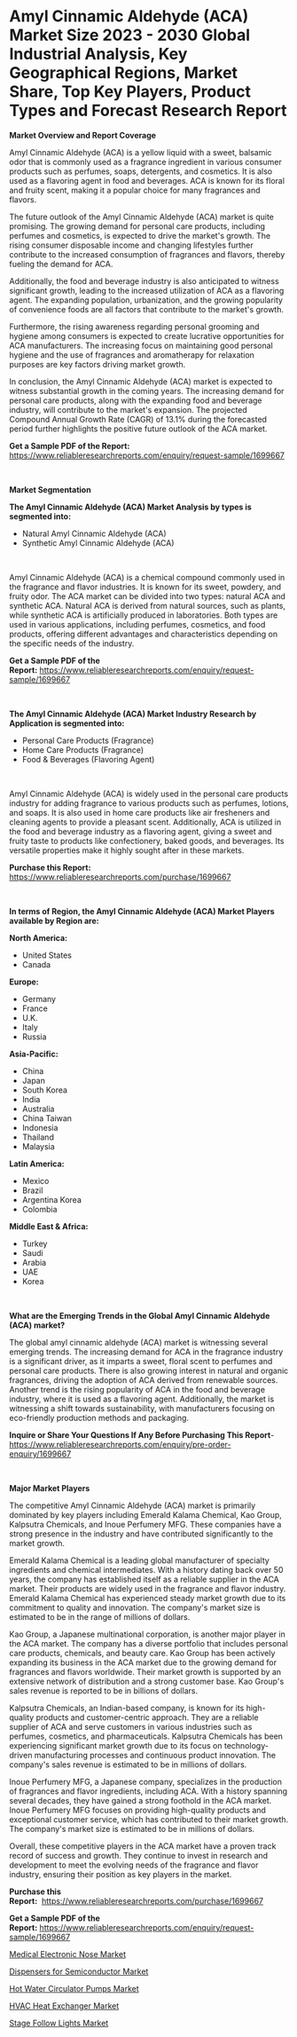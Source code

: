 <p><h1>Amyl Cinnamic Aldehyde (ACA) Market Size 2023 - 2030 Global Industrial Analysis, Key Geographical Regions, Market Share, Top Key Players, Product Types and Forecast Research Report</h1></p><p><strong>Market Overview and Report Coverage</strong></p>
<p><p>Amyl Cinnamic Aldehyde (ACA) is a yellow liquid with a sweet, balsamic odor that is commonly used as a fragrance ingredient in various consumer products such as perfumes, soaps, detergents, and cosmetics. It is also used as a flavoring agent in food and beverages. ACA is known for its floral and fruity scent, making it a popular choice for many fragrances and flavors.</p><p>The future outlook of the Amyl Cinnamic Aldehyde (ACA) market is quite promising. The growing demand for personal care products, including perfumes and cosmetics, is expected to drive the market's growth. The rising consumer disposable income and changing lifestyles further contribute to the increased consumption of fragrances and flavors, thereby fueling the demand for ACA.</p><p>Additionally, the food and beverage industry is also anticipated to witness significant growth, leading to the increased utilization of ACA as a flavoring agent. The expanding population, urbanization, and the growing popularity of convenience foods are all factors that contribute to the market's growth.</p><p>Furthermore, the rising awareness regarding personal grooming and hygiene among consumers is expected to create lucrative opportunities for ACA manufacturers. The increasing focus on maintaining good personal hygiene and the use of fragrances and aromatherapy for relaxation purposes are key factors driving market growth.</p><p>In conclusion, the Amyl Cinnamic Aldehyde (ACA) market is expected to witness substantial growth in the coming years. The increasing demand for personal care products, along with the expanding food and beverage industry, will contribute to the market's expansion. The projected Compound Annual Growth Rate (CAGR) of 13.1% during the forecasted period further highlights the positive future outlook of the ACA market.</p></p>
<p><strong>Get a Sample PDF of the Report:</strong> <a href="https://www.reliableresearchreports.com/enquiry/request-sample/1699667">https://www.reliableresearchreports.com/enquiry/request-sample/1699667</a></p>
<p>&nbsp;</p>
<p><strong>Market Segmentation</strong></p>
<p><strong>The Amyl Cinnamic Aldehyde (ACA) Market Analysis by types is segmented into:</strong></p>
<p><ul><li>Natural Amyl Cinnamic Aldehyde (ACA)</li><li>Synthetic Amyl Cinnamic Aldehyde (ACA)</li></ul></p>
<p>&nbsp;</p>
<p><p>Amyl Cinnamic Aldehyde (ACA) is a chemical compound commonly used in the fragrance and flavor industries. It is known for its sweet, powdery, and fruity odor. The ACA market can be divided into two types: natural ACA and synthetic ACA. Natural ACA is derived from natural sources, such as plants, while synthetic ACA is artificially produced in laboratories. Both types are used in various applications, including perfumes, cosmetics, and food products, offering different advantages and characteristics depending on the specific needs of the industry.</p></p>
<p><strong>Get a Sample PDF of the Report:</strong>&nbsp;<a href="https://www.reliableresearchreports.com/enquiry/request-sample/1699667">https://www.reliableresearchreports.com/enquiry/request-sample/1699667</a></p>
<p>&nbsp;</p>
<p><strong>The Amyl Cinnamic Aldehyde (ACA) Market Industry Research by Application is segmented into:</strong></p>
<p><ul><li>Personal Care Products (Fragrance)</li><li>Home Care Products (Fragrance)</li><li>Food & Beverages (Flavoring Agent)</li></ul></p>
<p>&nbsp;</p>
<p><p>Amyl Cinnamic Aldehyde (ACA) is widely used in the personal care products industry for adding fragrance to various products such as perfumes, lotions, and soaps. It is also used in home care products like air fresheners and cleaning agents to provide a pleasant scent. Additionally, ACA is utilized in the food and beverage industry as a flavoring agent, giving a sweet and fruity taste to products like confectionery, baked goods, and beverages. Its versatile properties make it highly sought after in these markets.</p></p>
<p><strong>Purchase this Report:</strong>&nbsp; <a href="https://www.reliableresearchreports.com/purchase/1699667">https://www.reliableresearchreports.com/purchase/1699667</a></p>
<p>&nbsp;</p>
<p><strong>In terms of Region, the Amyl Cinnamic Aldehyde (ACA) Market Players available by Region are:</strong></p>
<p>
    <p> <strong> North America: </strong>
        <ul>
            <li>United States</li>
            <li>Canada</li>
        </ul>
        </p> 
    <p> <strong> Europe: </strong>
        <ul>
            <li>Germany</li>
            <li>France</li>
            <li>U.K.</li>
            <li>Italy</li>
            <li>Russia</li>
        </ul>
        </p> 
    <p> <strong> Asia-Pacific: </strong>
        <ul>
            <li>China</li>
            <li>Japan</li>
            <li>South Korea</li>
            <li>India</li>
            <li>Australia</li>
            <li>China Taiwan</li>
            <li>Indonesia</li>
            <li>Thailand</li>
            <li>Malaysia</li>
        </ul>
        </p> 
    <p> <strong> Latin America: </strong>
        <ul>
            <li>Mexico</li>
            <li>Brazil</li>
            <li>Argentina Korea</li>
            <li>Colombia</li>
        </ul>
        </p> 
    <p> <strong> Middle East & Africa: </strong>
        <ul>
            <li>Turkey</li>
            <li>Saudi</li>
            <li>Arabia</li>
            <li>UAE</li>
            <li>Korea</li>
        </ul>
    </p>
    </p>
<p>&nbsp;</p>
<p><strong>What are the Emerging Trends in the Global Amyl Cinnamic Aldehyde (ACA) market?</strong></p>
<p><p>The global amyl cinnamic aldehyde (ACA) market is witnessing several emerging trends. The increasing demand for ACA in the fragrance industry is a significant driver, as it imparts a sweet, floral scent to perfumes and personal care products. There is also growing interest in natural and organic fragrances, driving the adoption of ACA derived from renewable sources. Another trend is the rising popularity of ACA in the food and beverage industry, where it is used as a flavoring agent. Additionally, the market is witnessing a shift towards sustainability, with manufacturers focusing on eco-friendly production methods and packaging.</p></p>
<p><strong>Inquire or Share Your Questions If Any Before Purchasing This Report</strong>- <a href="https://www.reliableresearchreports.com/enquiry/pre-order-enquiry/1699667">https://www.reliableresearchreports.com/enquiry/pre-order-enquiry/1699667</a></p>
<p>&nbsp;</p>
<p><strong>Major Market Players</strong></p>
<p><p>The competitive Amyl Cinnamic Aldehyde (ACA) market is primarily dominated by key players including Emerald Kalama Chemical, Kao Group, Kalpsutra Chemicals, and Inoue Perfumery MFG. These companies have a strong presence in the industry and have contributed significantly to the market growth.</p><p>Emerald Kalama Chemical is a leading global manufacturer of specialty ingredients and chemical intermediates. With a history dating back over 50 years, the company has established itself as a reliable supplier in the ACA market. Their products are widely used in the fragrance and flavor industry. Emerald Kalama Chemical has experienced steady market growth due to its commitment to quality and innovation. The company's market size is estimated to be in the range of millions of dollars.</p><p>Kao Group, a Japanese multinational corporation, is another major player in the ACA market. The company has a diverse portfolio that includes personal care products, chemicals, and beauty care. Kao Group has been actively expanding its business in the ACA market due to the growing demand for fragrances and flavors worldwide. Their market growth is supported by an extensive network of distribution and a strong customer base. Kao Group's sales revenue is reported to be in billions of dollars.</p><p>Kalpsutra Chemicals, an Indian-based company, is known for its high-quality products and customer-centric approach. They are a reliable supplier of ACA and serve customers in various industries such as perfumes, cosmetics, and pharmaceuticals. Kalpsutra Chemicals has been experiencing significant market growth due to its focus on technology-driven manufacturing processes and continuous product innovation. The company's sales revenue is estimated to be in millions of dollars.</p><p>Inoue Perfumery MFG, a Japanese company, specializes in the production of fragrances and flavor ingredients, including ACA. With a history spanning several decades, they have gained a strong foothold in the ACA market. Inoue Perfumery MFG focuses on providing high-quality products and exceptional customer service, which has contributed to their market growth. The company's market size is estimated to be in millions of dollars.</p><p>Overall, these competitive players in the ACA market have a proven track record of success and growth. They continue to invest in research and development to meet the evolving needs of the fragrance and flavor industry, ensuring their position as key players in the market.</p></p>
<p><strong>Purchase this Report:</strong>&nbsp;&nbsp;<a href="https://www.reliableresearchreports.com/purchase/1699667">https://www.reliableresearchreports.com/purchase/1699667</a></p>
<p></p>
<p><strong>Get a Sample PDF of the Report:</strong>&nbsp;<a href="https://www.reliableresearchreports.com/enquiry/request-sample/1699667">https://www.reliableresearchreports.com/enquiry/request-sample/1699667</a></p>
<p><p><a href="https://www.linkedin.com/pulse/medical-electronic-nose-market-size-share-amp-trends-analysis-v6oef/">Medical Electronic Nose Market</a></p><p><a href="https://www.linkedin.com/pulse/dispensers-semiconductor-market-size-share-global-isnwf/">Dispensers for Semiconductor Market</a></p><p><a href="https://medium.com/@wall.see.write/hot-water-circulator-pumps-market-size-and-market-trends-complete-industry-overview-2023-to-2030-586a5b71f197">Hot Water Circulator Pumps Market</a></p><p><a href="https://medium.com/@draft.web.back/hvac-heat-exchanger-market-size-reveals-the-best-marketing-channels-in-global-industry-b48ebd664e7e">HVAC Heat Exchanger Market</a></p><p><a href="https://www.linkedin.com/pulse/stage-follow-lights-market-challenges-opportunities-growth-soenf/">Stage Follow Lights Market</a></p></p>